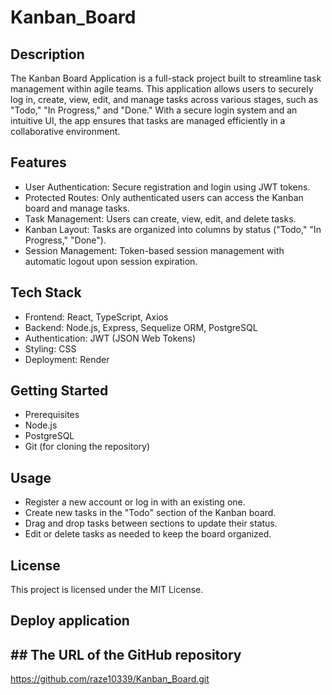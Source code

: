 # Kanban_Board

## Description

The Kanban Board Application is a full-stack project built to streamline task management within agile teams. This application allows users to securely log in, create, view, edit, and manage tasks across various stages, such as "Todo," "In Progress," and "Done." With a secure login system and an intuitive UI, the app ensures that tasks are managed efficiently in a collaborative environment.

## Features

- User Authentication: Secure registration and login using JWT tokens.
- Protected Routes: Only authenticated users can access the Kanban board and manage tasks.
- Task Management: Users can create, view, edit, and delete tasks.
- Kanban Layout: Tasks are organized into columns by status ("Todo," "In Progress," "Done").
- Session Management: Token-based session management with automatic logout upon session expiration.

## Tech Stack
- Frontend: React, TypeScript, Axios
- Backend: Node.js, Express, Sequelize ORM, PostgreSQL
- Authentication: JWT (JSON Web Tokens)
- Styling: CSS 
- Deployment: Render 

## Getting Started
- Prerequisites
- Node.js 
- PostgreSQL
- Git (for cloning the repository)

## Usage
- Register a new account or log in with an existing one.
- Create new tasks in the "Todo" section of the Kanban board.
- Drag and drop tasks between sections to update their status.
- Edit or delete tasks as needed to keep the board organized.

## License
This project is licensed under the MIT License.


## Deploy application



## ## The URL of the GitHub repository 

https://github.com/raze10339/Kanban_Board.git
